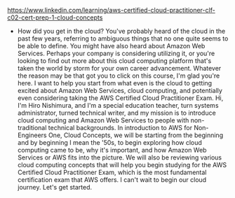 https://www.linkedin.com/learning/aws-certified-cloud-practitioner-clf-c02-cert-prep-1-cloud-concepts

- How did you get in the cloud?
You've probably heard of the cloud in the past few years, referring to ambiguous things that no one quite seems to be able to define. You might have also heard about Amazon Web Services. Perhaps your company is considering utilizing it, or you're looking to find out more about this cloud computing platform that's taken the world by storm for your own career advancement. Whatever the reason may be that got you to click on this course, I'm glad you're here. I want to help you start from what even is the cloud to getting excited about Amazon Web Services, cloud computing, and potentially even considering taking the AWS Certified Cloud Practitioner Exam. Hi, I'm Hiro Nishimura, and I'm a special education teacher, turn systems administrator, turned technical writer, and my mission is to introduce cloud computing and Amazon Web Services to people with non-traditional technical backgrounds. In introduction to AWS for Non-Engineers One, Cloud Concepts, we will be starting from the beginning and by beginning I mean the '50s, to begin exploring how cloud computing came to be, why it's important, and how Amazon Web Services or AWS fits into the picture. We will also be reviewing various cloud computing concepts that will help you begin studying for the AWS Certified Cloud Practitioner Exam, which is the most fundamental certification exam that AWS offers. I can't wait to begin our cloud journey. Let's get started.

